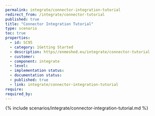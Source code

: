 ```yaml
---
permalink: integrate/connector-integration-tutorial
redirect_from: /integrate/connector-tutorial
published: true
title: "Connector Integration Tutorial"
type: scenario
toc: true
properties:
  - id: SC95
  - category: 1Getting Started
  - description: https//enmeshed.eu/integrate/connector-tutorial
  - customer:
  - component: integrate
  - level:
  - implementation status:
  - documentation status:
  - published: true
  - link: integrate/connector-integration-tutorial
require:
required_by:
---
```


{% include scenarios/integrate/connector-integration-tutorial.md %}
